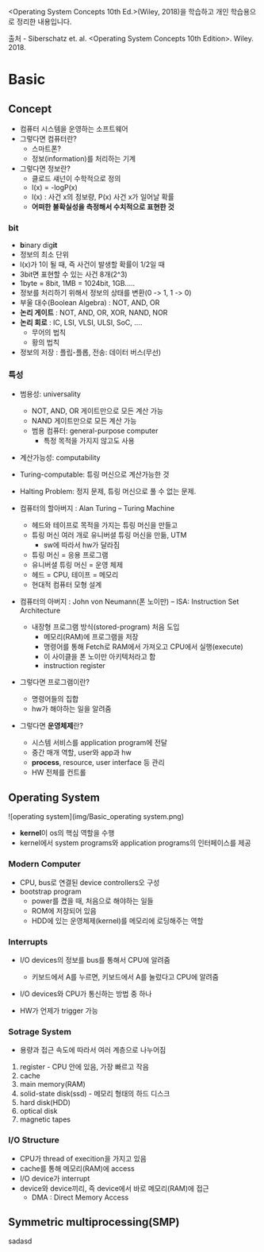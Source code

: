 <Operating System Concepts 10th Ed.>(Wiley, 2018)을 학습하고 개인 학습용으로 정리한 내용입니다.

출처 - Siberschatz et. al. <Operating System Concepts 10th Edition>. Wiley. 2018.

# Basic

## Concept

* 컴퓨터 시스템을 운영하는 소프트웨어
* 그렇다면 컴퓨터란?
  * 스마트폰?
  * 정보(information)를 처리하는 기계
* 그렇다면 정보란?
  * 클로드 섀넌이 수학적으로 정의
  * l(x) = -logP(x)
  * l(x) : 사건 x의 정보량, P(x) 사건 x가 일어날 확률
  * **어떠한 불확실성을 측정해서 수치적으로 표현한 것**

### bit

* **b**inary dig**it**
* 정보의 최소 단위
* l(x)가 1이 될 때, 즉 사건이 발생할 확률이 1/2일 때
* 3bit면 표현할 수 있는 사건 8개(2^3)
* 1byte = 8bit, 1MB = 1024bit, 1GB.....
* 정보를 처리하기 위해서 정보의 상태를 변환(0 -> 1, 1 -> 0)
* 부울 대수(Boolean Algebra) : NOT, AND, OR
* **논리 게이트** : NOT, AND, OR, XOR, NAND, NOR
* **논리 회로** : IC, LSI, VLSI, ULSI, SoC, .... 
  * 무어의 법칙
  * 황의 법칙
* 정보의 저장 : 플립-플롭, 전송: 데이터 버스(무선)



### 특성

* 범용성: universality

  * NOT, AND, OR 게이트만으로 모든 계산 가능
  * NAND 게이트만으로 모든 계산 가능
  * 범용 컴퓨터: general-purpose computer
    * 특정 목적을 가지지 않고도 사용

* 계산가능성: computability

* Turing-computable: 튜링 머신으로 계산가능한 것

* Halting Problem: 정지 문제, 튜링 머신으로 풀 수 없는 문제.

* 컴퓨터의 할아버지 : Alan Turing – Turing Machine

  * 헤드와 테이프로 목적을 가지는 튜링 머신을 만들고
  * 튜링 머신 여러 개로 유니버셜 튜링 머신을 만듦, UTM
    * sw에 따라서 hw가 달라짐
  * 튜링 머신 =  응용 프로그램
  * 유니버셜 튜링 머신 = 운영 체제
  * 헤드 = CPU, 테이프 = 메모리
  * 현대적 컴퓨터 모형 설계

* 컴퓨터의 아버지 : John von Neumann(폰 노이만) – ISA: Instruction Set Architecture

  * 내장형 프로그램 방식(stored-program) 처음 도입
    * 메모리(RAM)에 프로그램을 저장
    * 명령어를 통해 Fetch로 RAM에서 가져오고 CPU에서 실행(execute)
    * 이 사이클을 폰 노이만 아키텍처라고 함
    * instruction register

* 그렇다면 프로그램이란?

  * 명령어들의 집합
  * hw가 해야하는 일을 알려줌

* 그렇다면 **운영체제**란?

  * 시스템 서비스를 application program에 전달
  * 중간 매개 역할, user와 app과 hw
  * **process**,  resource, user interface 등 관리
  * HW 전체를 컨트롤

  

## Operating System

![operating system](img/Basic_operating system.png)

* **kernel**이 os의 핵심 역할을 수행
* kernel에서 system programs와 application programs의 인터페이스를 제공

### Modern Computer

* CPU, bus로 연결된 device controllers오 구성
* bootstrap program
  * power를 켰을 때, 처음으로 해야하는 일들
  * ROM에 저장되어 있음
  * HDD에 있는 운영체제(kernel)를 메모리에 로딩해주는 역할

### Interrupts

* I/O devices의 정보를 bus를 통해서 CPU에 알려줌
  * 키보드에서 A를 누르면, 키보드에서 A를 눌렀다고 CPU에 알려줌
* I/O devices와 CPU가 통신하는 방법 중 하나

* HW가 언제가 trigger 가능

### Sotrage System

* 용량과 접근 속도에 따라서 여러 계층으로 나누어짐

1. register - CPU 안에 있음, 가장 빠르고 작음
2. cache
3. main memory(RAM)
4. solid-state disk(ssd) - 메모리 형태의 하드 디스크
5. hard disk(HDD)
6. optical disk
7. magnetic tapes

### I/O Structure

* CPU가 thread of execition을 가지고 있음
* cache를 통해 메모리(RAM)에 access
* I/O device가 interrupt
* device와 device끼리, 즉 device에서 바로 메모리(RAM)에 접근
  * DMA : Direct Memory Access



## Symmetric multiprocessing(SMP)



sadasd